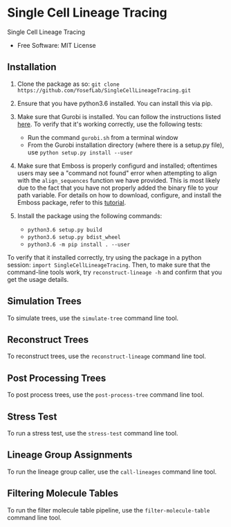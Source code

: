 
Single Cell Lineage Tracing
===

Single Cell Lineage Tracing 

* Free Software: MIT License

Installation
-----------

1. Clone the package as so: ``git clone https://github.com/YosefLab/SingleCellLineageTracing.git``

2. Ensure that you have python3.6 installed. You can install this via pip.

3. Make sure that Gurobi is installed. You can follow the instructions listed [here](http://www.gurobi.com/academia/for-universities). To verify that it's working correctly, use the following tests:
    * Run the command ``gurobi.sh`` from a terminal window
    * From the Gurobi installation directory (where there is a setup.py file), use ``python setup.py install --user``
    
4. Make sure that Emboss is properly configurd and installed; oftentimes users may see a "command not found" error when attempting to align with the `align_sequences` function we have provided. This is most likely due to the fact that you have not properly added the binary file to your path variable. For details on how to download, configure, and install the Emboss package, refer to this [tutorial](http://emboss.open-bio.org/html/adm/ch01s01.html).

5. Install the package using the following commands:
    * ``python3.6 setup.py build``
    * ``python3.6 setup.py bdist_wheel``
    * ``python3.6 -m pip install . --user``
    
To verify that it installed correctly, try using the package in a python session: ``import SingleCellLineageTracing``. Then, to make sure that the command-line tools work, try ``reconstruct-lineage -h`` and confirm that you get the usage details.

Simulation Trees
-----------

To simulate trees, use the ``simulate-tree`` command line tool.

Reconstruct Trees
-----------------

To reconstruct trees, use the ``reconstruct-lineage`` command line tool.

Post Processing Trees
---------------------

To post process trees, use the ``post-process-tree`` command line tool.

Stress Test
-----------

To run a stress test, use the ``stress-test`` command line tool.

Lineage Group Assignments
-------------------------

To run the lineage group caller, use the ``call-lineages`` command line tool.

Filtering Molecule Tables
-------------------------

To run the filter molecule table pipeline, use the ``filter-molecule-table`` command line tool.



